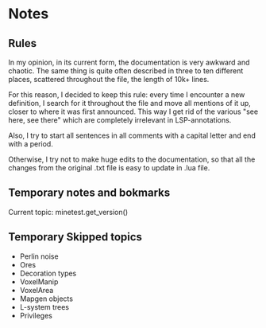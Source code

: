 # Notes

## Rules

In my opinion, in its current form, the documentation is very awkward and
chaotic. The same thing is quite often described in three to ten different
places, scattered throughout the file, the length of 10k+ lines.

For this reason, I decided to keep this rule: every time I encounter a new
definition, I search for it throughout the file and move all mentions of it up,
closer to where it was first announced. This way I get rid of the various "see
here, see there" which are completely irrelevant in LSP-annotations.

Also, I try to start all sentences in all comments with a capital letter and end
with a period.

Otherwise, I try not to make huge edits to the documentation, so that all the
changes from the original .txt file is easy to update in .lua file.

## Temporary notes and bokmarks

Current topic: minetest.get_version()

## Temporary Skipped topics

- Perlin noise
- Ores
- Decoration types
- VoxelManip
- VoxelArea
- Mapgen objects
- L-system trees
- Privileges
